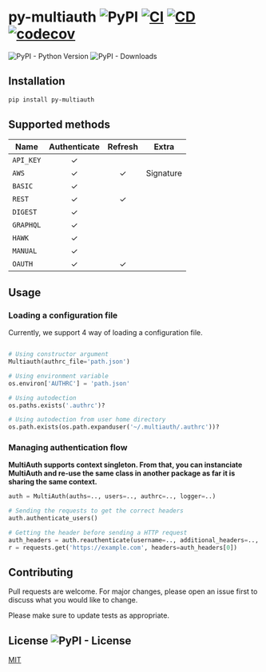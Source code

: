 # py-multiauth ![PyPI](https://img.shields.io/pypi/v/py-multiauth) [![CI](https://github.com/Escape-Technologies/py-multiauth/actions/workflows/ci.yaml/badge.svg)](https://github.com/Escape-Technologies/py-multiauth/actions/workflows/ci.yaml) [![CD](https://github.com/Escape-Technologies/py-multiauth/actions/workflows/cd.yaml/badge.svg)](https://github.com/Escape-Technologies/py-multiauth/actions/workflows/cd.yaml) [![codecov](https://codecov.io/gh/Escape-Technologies/py-multiauth/branch/main/graph/badge.svg?token=NL148MNKAE)](https://codecov.io/gh/Escape-Technologies/py-multiauth)

![PyPI - Python Version](https://img.shields.io/pypi/pyversions/py-multiauth)
![PyPI - Downloads](https://img.shields.io/pypi/dm/py-multiauth)

## Installation

```bash
pip install py-multiauth
```

## Supported methods

|Name     |Authenticate|Refresh|Extra    |
|---------|:----------:|:-----:|---------|
|`API_KEY`|✓           |       |         |
|`AWS`    |✓           |✓      |Signature|
|`BASIC`  |✓           |       |         |
|`REST`   |✓           |✓      |         |
|`DIGEST` |✓           |       |         |
|`GRAPHQL`|✓           |       |         |
|`HAWK`   |✓           |       |         |
|`MANUAL` |✓           |       |         |
|`OAUTH`  |✓           |✓      |         |

## Usage

### Loading a configuration file

Currently, we support 4 way of loading a configuration file.

```python

# Using constructor argument
Multiauth(authrc_file='path.json')

# Using environment variable
os.environ['AUTHRC'] = 'path.json'

# Using autodection
os.paths.exists('.authrc')?

# Using autodection from user home directory
os.path.exists(os.path.expanduser('~/.multiauth/.authrc'))?
```

### Managing authentication flow

**MultiAuth supports context singleton.
From that, you can instanciate MultiAuth and re-use the same class in another package as far it is sharing the same context.**

```python
auth = MultiAuth(auths=.., users=.., authrc=.., logger=..)

# Sending the requests to get the correct headers
auth.authenticate_users()

# Getting the header before sending a HTTP request
auth_headers = auth.reauthenticate(username=.., additional_headers=.., no_auth=..)
r = requests.get('https://example.com', headers=auth_headers[0])
```

## Contributing

Pull requests are welcome. For major changes, please open an issue first to discuss what you would like to change.

Please make sure to update tests as appropriate.

## License ![PyPI - License](https://img.shields.io/pypi/l/py-multiauth)

[MIT](https://choosealicense.com/licenses/mit/)
